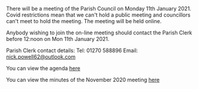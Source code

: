 <!--
.. title: Parish Council Meeting Monday 11th January 2021.
.. slug: 2021-01-06-meeting
.. date: 2021-01-06 02:49:30 UTC
.. tags: parishcouncil
.. category:
.. link:
.. description:
.. type: text
-->

There will be a meeting of the Parish Council on Monday 11th January 2021. Covid restrictions mean that we can't hold a public meeting and councillors can't meet to hold the meeting. The meeting will be held online.

Anybody wishing to join the on-line meeting should contact the Parish Clerk before 12:noon on Mon 11th January 2021.

Parish Clerk contact details:
Tel: 01270 588896
Email: nick.powell62@outlook.com

You can view the agenda [here](https://drive.google.com/file/d/1aDjj-g9zmwi99UfOXJuAKelzC78JbOp8/view?usp=sharing)

You can view the minutes of the November 2020 meeting [here](https://drive.google.com/file/d/1uJi_sdS-bnlP91T43aj7uzJpQ4IzKjKZ/view?usp=sharing)
